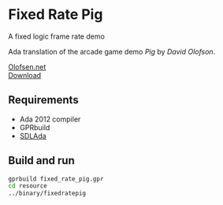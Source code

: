 
# Fixed Rate Pig
A fixed logic frame rate demo

Ada translation of the arcade game demo *Pig* by *David Olofson*.

[Olofsen.net](http://olofson.net)  
[Download](http://olofson.net/mixed.html) 

## Requirements

* Ada 2012 compiler
* GPRbuild
* [SDLAda](https://github.com/Lucretia/sdlada)

## Build and run

```sh
gprbuild fixed_rate_pig.gpr
cd resource
../binary/fixedratepig
```
